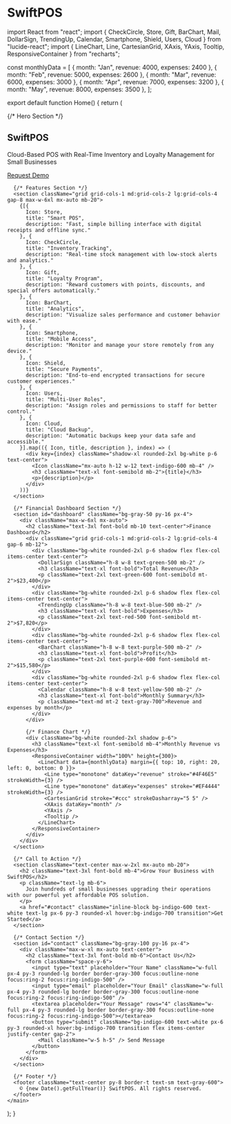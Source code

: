 # SwiftPOS
import React from "react";
import { CheckCircle, Store, Gift, BarChart, Mail, DollarSign, TrendingUp, Calendar, Smartphone, Shield, Users, Cloud } from "lucide-react";
import { LineChart, Line, CartesianGrid, XAxis, YAxis, Tooltip, ResponsiveContainer } from "recharts";

const monthlyData = [
  { month: "Jan", revenue: 4000, expenses: 2400 },
  { month: "Feb", revenue: 5000, expenses: 2600 },
  { month: "Mar", revenue: 6000, expenses: 3000 },
  { month: "Apr", revenue: 7000, expenses: 3200 },
  { month: "May", revenue: 8000, expenses: 3500 },
];

export default function Home() {
  return (
    <main className="min-h-screen bg-white text-gray-800 px-6 py-12">
      {/* Hero Section */}
      <section className="max-w-7xl mx-auto text-center mb-20">
        <h1 className="text-5xl font-bold mb-4">SwiftPOS</h1>
        <p className="text-lg mb-6">
          Cloud-Based POS with Real-Time Inventory and Loyalty Management for Small Businesses
        </p>
        <a href="#contact" className="inline-block bg-indigo-600 text-white text-lg px-6 py-3 rounded-xl hover:bg-indigo-700 transition">Request Demo</a>
      </section>

      {/* Features Section */}
      <section className="grid grid-cols-1 md:grid-cols-2 lg:grid-cols-4 gap-8 max-w-6xl mx-auto mb-20">
        {[{
          Icon: Store,
          title: "Smart POS",
          description: "Fast, simple billing interface with digital receipts and offline sync."
        }, {
          Icon: CheckCircle,
          title: "Inventory Tracking",
          description: "Real-time stock management with low-stock alerts and analytics."
        }, {
          Icon: Gift,
          title: "Loyalty Program",
          description: "Reward customers with points, discounts, and special offers automatically."
        }, {
          Icon: BarChart,
          title: "Analytics",
          description: "Visualize sales performance and customer behavior with ease."
        }, {
          Icon: Smartphone,
          title: "Mobile Access",
          description: "Monitor and manage your store remotely from any device."
        }, {
          Icon: Shield,
          title: "Secure Payments",
          description: "End-to-end encrypted transactions for secure customer experiences."
        }, {
          Icon: Users,
          title: "Multi-User Roles",
          description: "Assign roles and permissions to staff for better control."
        }, {
          Icon: Cloud,
          title: "Cloud Backup",
          description: "Automatic backups keep your data safe and accessible."
        }].map(({ Icon, title, description }, index) => (
          <div key={index} className="shadow-xl rounded-2xl bg-white p-6 text-center">
            <Icon className="mx-auto h-12 w-12 text-indigo-600 mb-4" />
            <h3 className="text-xl font-semibold mb-2">{title}</h3>
            <p>{description}</p>
          </div>
        ))}
      </section>

      {/* Financial Dashboard Section */}
      <section id="dashboard" className="bg-gray-50 py-16 px-4">
        <div className="max-w-6xl mx-auto">
          <h2 className="text-3xl font-bold mb-10 text-center">Finance Dashboard</h2>
          <div className="grid grid-cols-1 md:grid-cols-2 lg:grid-cols-4 gap-6 mb-12">
            <div className="bg-white rounded-2xl p-6 shadow flex flex-col items-center text-center">
              <DollarSign className="h-8 w-8 text-green-500 mb-2" />
              <h3 className="text-xl font-bold">Total Revenue</h3>
              <p className="text-2xl text-green-600 font-semibold mt-2">$23,400</p>
            </div>
            <div className="bg-white rounded-2xl p-6 shadow flex flex-col items-center text-center">
              <TrendingUp className="h-8 w-8 text-blue-500 mb-2" />
              <h3 className="text-xl font-bold">Expenses</h3>
              <p className="text-2xl text-red-500 font-semibold mt-2">$7,820</p>
            </div>
            <div className="bg-white rounded-2xl p-6 shadow flex flex-col items-center text-center">
              <BarChart className="h-8 w-8 text-purple-500 mb-2" />
              <h3 className="text-xl font-bold">Profit</h3>
              <p className="text-2xl text-purple-600 font-semibold mt-2">$15,580</p>
            </div>
            <div className="bg-white rounded-2xl p-6 shadow flex flex-col items-center text-center">
              <Calendar className="h-8 w-8 text-yellow-500 mb-2" />
              <h3 className="text-xl font-bold">Monthly Summary</h3>
              <p className="text-md mt-2 text-gray-700">Revenue and expenses by month</p>
            </div>
          </div>

          {/* Finance Chart */}
          <div className="bg-white rounded-2xl shadow p-6">
            <h3 className="text-xl font-semibold mb-4">Monthly Revenue vs Expenses</h3>
            <ResponsiveContainer width="100%" height={300}>
              <LineChart data={monthlyData} margin={{ top: 10, right: 20, left: 0, bottom: 0 }}>
                <Line type="monotone" dataKey="revenue" stroke="#4F46E5" strokeWidth={3} />
                <Line type="monotone" dataKey="expenses" stroke="#EF4444" strokeWidth={3} />
                <CartesianGrid stroke="#ccc" strokeDasharray="5 5" />
                <XAxis dataKey="month" />
                <YAxis />
                <Tooltip />
              </LineChart>
            </ResponsiveContainer>
          </div>
        </div>
      </section>

      {/* Call to Action */}
      <section className="text-center max-w-2xl mx-auto mb-20">
        <h2 className="text-3xl font-bold mb-4">Grow Your Business with SwiftPOS</h2>
        <p className="text-lg mb-6">
          Join hundreds of small businesses upgrading their operations with our powerful yet affordable POS solution.
        </p>
        <a href="#contact" className="inline-block bg-indigo-600 text-white text-lg px-6 py-3 rounded-xl hover:bg-indigo-700 transition">Get Started</a>
      </section>

      {/* Contact Section */}
      <section id="contact" className="bg-gray-100 py-16 px-4">
        <div className="max-w-xl mx-auto text-center">
          <h2 className="text-3xl font-bold mb-6">Contact Us</h2>
          <form className="space-y-6">
            <input type="text" placeholder="Your Name" className="w-full px-4 py-3 rounded-lg border border-gray-300 focus:outline-none focus:ring-2 focus:ring-indigo-500" />
            <input type="email" placeholder="Your Email" className="w-full px-4 py-3 rounded-lg border border-gray-300 focus:outline-none focus:ring-2 focus:ring-indigo-500" />
            <textarea placeholder="Your Message" rows="4" className="w-full px-4 py-3 rounded-lg border border-gray-300 focus:outline-none focus:ring-2 focus:ring-indigo-500"></textarea>
            <button type="submit" className="bg-indigo-600 text-white px-6 py-3 rounded-xl hover:bg-indigo-700 transition flex items-center justify-center gap-2">
              <Mail className="w-5 h-5" /> Send Message
            </button>
          </form>
        </div>
      </section>

      {/* Footer */}
      <footer className="text-center py-8 border-t text-sm text-gray-600">
        © {new Date().getFullYear()} SwiftPOS. All rights reserved.
      </footer>
    </main>
  );
}
